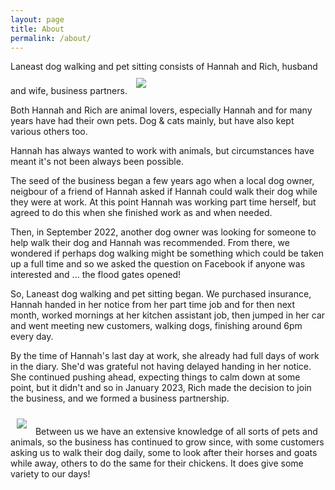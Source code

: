 ```yaml
---
layout: page
title: About
permalink: /about/
---
```

Laneast dog walking and pet sitting consists of Hannah and Rich, husband and wife, business partners.
<img src="/assets/images/richwithchoclabandsausagedog60pc.jpg" class="align-right" style="padding:10px">

Both Hannah and Rich are animal lovers, especially Hannah and for many years have had their own pets. Dog & cats mainly, but have also kept various others too. 

Hannah has always wanted to work with animals, but circumstances have meant it's not been always been possible.

The seed of the business began a few years ago when a local dog owner, neigbour of a friend of Hannah asked if Hannah could walk their dog while they were at work. At this point Hannah was working part time herself, but agreed to do this when she finished work as and when needed.

Then, in September 2022, another dog owner was looking for someone to help walk their dog and Hannah was recommended. From there, we wondered if perhaps dog walking might be something which could be taken up a full time and so we asked the question on Facebook if anyone was interested and ... the flood gates opened!

So, Laneast dog walking and pet sitting began. We purchased insurance, Hannah handed in her notice from her part time job and for then next month, worked mornings at her kitchen assistant job, then jumped in her car and went meeting new customers, walking dogs, finishing around 6pm every day.

By the time of Hannah's last day at work, she already had full days of work in the diary. She'd was grateful not having delayed handing in her notice. She continued pushing ahead, expecting things to calm down at some point, but it didn't and so in January 2023, Rich made the decision to join the business, and we formed a business partnership.

<img src="/assets/images/hannahwith3dogs60pc.jpg" class="align-left" style="padding:10px">
Between us we have an extensive knowledge of all sorts of pets and animals, so the business has continued to grow since, with some customers asking us to walk their dog daily, some to look after their horses and goats while away, others to do the same for their chickens. It does give some variety to our days!

